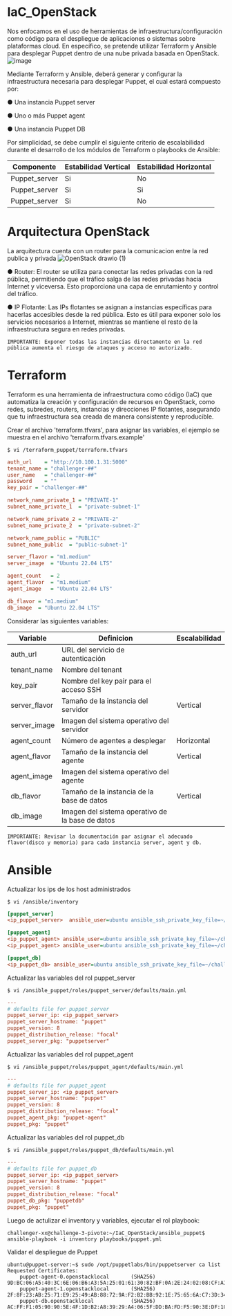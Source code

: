 # IaC_OpenStack

Nos enfocamos en el uso de herramientas de infraestructura/configuración como código para el despliegue de aplicaciones o sistemas sobre plataformas cloud. En específico, se pretende utilizar Terraform y Ansible para desplegar Puppet dentro de una nube privada basada en OpenStack.
![image](https://github.com/AdrianB17/IaC_OpenStack/assets/97138609/998057de-dd05-4555-8827-677787f39fe2)

Mediante Terraform y Ansible, deberá generar y configurar la infraestructura necesaria para desplegar Puppet, el cual estará compuesto por:

 ● Una instancia Puppet server
 
 ● Uno o más Puppet agent
 
 ● Una instancia Puppet DB
 
 Por simplicidad, se debe cumplir el siguiente criterio de escalabilidad durante el desarrollo de los módulos de Terraform o playbooks de Ansible:

| Componente | Estabilidad Vertical | Estabilidad Horizontal |
|------|---------|---------|
|Puppet_server|Si|No|
|Puppet_server|Si|Si|
|Puppet_server|Si|No|

# Arquitectura OpenStack

La arquitectura cuenta con un router para la comunicacion entre la red publica y privada
![OpenStack drawio (1)](https://github.com/AdrianB17/IaC_OpenStack/assets/97138609/450be520-a315-47d1-bf0e-87838b722b21)

● Router: El router se utiliza para conectar las redes privadas con la red pública, permitiendo que el tráfico salga de las redes privadas hacia Internet y viceversa. Esto proporciona una capa de enrutamiento y control del tráfico.

● IP Flotante: Las IPs flotantes se asignan a instancias específicas para hacerlas accesibles desde la red pública. Esto es útil para exponer solo los servicios necesarios a Internet, mientras se mantiene el resto de la infraestructura segura en redes privadas.

```
IMPORTANTE: Exponer todas las instancias directamente en la red pública aumenta el riesgo de ataques y acceso no autorizado.
```

# Terraform
Terraform es una herramienta de infraestructura como código (IaC) que automatiza la creación y configuración de recursos en OpenStack, como redes, subredes, routers, instancias y direcciones IP flotantes, asegurando que tu infraestructura sea creada de manera consistente y reproducible.

Crear el archivo 'terraform.tfvars', para asignar las variables, el ejemplo se muestra en el archivo 'terraform.tfvars.example'

```shell
$ vi /terraform_puppet/terraform.tfvars
```

```ini
auth_url    = "http://10.100.1.31:5000"
tenant_name = "challenger-##"
user_name   = "challenger-##"
password    = ""
key_pair = "challenger-##"

network_name_private_1 = "PRIVATE-1"
subnet_name_private_1  = "private-subnet-1"

network_name_private_2 = "PRIVATE-2"
subnet_name_private_2  = "private-subnet-2"

network_name_public = "PUBLIC"
subnet_name_public  = "public-subnet-1"

server_flavor = "m1.medium"
server_image  = "Ubuntu 22.04 LTS"

agent_count   = 2
agent_flavor  = "m1.medium"
agent_image   = "Ubuntu 22.04 LTS"

db_flavor = "m1.medium"
db_image  = "Ubuntu 22.04 LTS"
```

Considerar las siguientes variables:

| Variable | Definicion | Escalabilidad |
|------|---------|---------|
|auth_url|URL del servicio de autenticación||
|tenant_name|Nombre del tenant||
|key_pair|Nombre del key pair para el acceso SSH||
|server_flavor|Tamaño de la instancia del servidor|Vertical|
|server_image|Imagen del sistema operativo del servidor||
|agent_count|Número de agentes a desplegar|Horizontal|
|agent_flavor|Tamaño de la instancia del agente|Vertical|
|agent_image|Imagen del sistema operativo del agente	||
|db_flavor|Tamaño de la instancia de la base de datos|Vertical|
|db_image|Imagen del sistema operativo de la base de datos||

```
IMPORTANTE: Revisar la documentación par asignar el adecuado flavor(disco y memoria) para cada instancia server, agent y db.
```

# Ansible
Actualizar los ips de los host administrados

```shell
$ vi /ansible/inventory
```

```ini
[puppet_server]
<ip_puppet_server>  ansible_user=ubuntu ansible_ssh_private_key_file=~/challenger-xx.pem

[puppet_agent]
<ip_puppet_agent> ansible_user=ubuntu ansible_ssh_private_key_file=~/challenger-xx.pem
<ip_puppet_agent> ansible_user=ubuntu ansible_ssh_private_key_file=~/challenger-xx.pem

[puppet_db]
<ip_puppet_db> ansible_user=ubuntu ansible_ssh_private_key_file=~/challenger-xx.pem
```
Actualizar las variables del rol puppet_server

```shell
$ vi /ansible_puppet/roles/puppet_server/defaults/main.yml
```

```ini
---
# defaults file for puppet_server
puppet_server_ip: <ip_puppet_server>
puppet_server_hostname: "puppet"
puppet_version: 8
puppet_distribution_release: "focal"
puppet_server_pkg: "puppetserver"
```
Actualizar las variables del rol puppet_agent

```shell
$ vi /ansible_puppet/roles/puppet_agent/defaults/main.yml
```

```ini
---
# defaults file for puppet_agent
puppet_server_ip: <ip_puppet_server>
puppet_server_hostname: "puppet"
puppet_version: 8
puppet_distribution_release: "focal"
puppet_agent_pkg: "puppet-agent"
puppet_pkg: "puppet"

```
Actualizar las variables del rol puppet_db

```shell
$ vi /ansible_puppet/roles/puppet_db/defaults/main.yml
```

```ini
---
# defaults file for puppet_db
puppet_server_ip: <ip_puppet_server>
puppet_server_hostname: "puppet"
puppet_version: 8
puppet_distribution_release: "focal"
puppet_db_pkg: "puppetdb"
puppet_pkg: "puppet"
```
Luego de actulizar el inventory y variables, ejecutar el rol playbook:

```shell
challenger-xx@challenge-3-pivote:~/IaC_OpenStack/ansible_puppet$ ansible-playbook -i inventory playbooks/puppet.yml
```

Validar el despliegue de Puppet 

```shell
ubuntu@puppet-server:~$ sudo /opt/puppetlabs/bin/puppetserver ca list
Requested Certificates:
    puppet-agent-0.openstacklocal       (SHA256)  9D:BC:06:A5:40:3C:6E:06:B6:A3:5A:25:01:61:30:82:BF:0A:2E:24:02:08:CF:A1:3F:C1:1F:C2:A6:22:F2:3B
    puppet-agent-1.openstacklocal       (SHA256)  2F:8F:23:AB:25:71:E9:25:49:AB:88:72:9A:F2:B2:BB:92:1E:75:65:6A:C7:3D:34:2E:B7:BF:B2:8B:26:FE:1E
    puppet-db.openstacklocal            (SHA256)  AC:FF:F1:05:90:90:5E:4F:1D:B2:A8:39:29:A4:06:5F:DD:BA:FD:F5:90:3E:DF:1C:FD:93:99:A4:5F:80:B5:71
```
